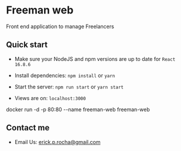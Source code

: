 # Freeman web

Front end application to manage Freelancers

## Quick start

- Make sure your NodeJS and npm versions are up to date for `React 16.8.6`

- Install dependencies: `npm install` or `yarn`

- Start the server: `npm run start` or `yarn start`

- Views are on: `localhost:3000`

docker run -d -p 80:80 --name freeman-web freeman-web

## Contact me

- Email Us: erick.p.rocha@gmail.com

